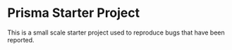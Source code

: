 # Prisma Starter Project

This is a small scale starter project used to reproduce bugs that have been reported.
